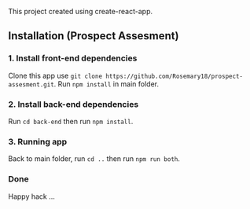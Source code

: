 This project created using create-react-app.

## Installation (Prospect Assesment)
### 1. Install front-end dependencies

Clone this app use `git clone https://github.com/Rosemary18/prospect-assesment.git`.
Run `npm install` in main folder. 

### 2. Install back-end dependencies

Run `cd back-end` then run `npm install`.

### 3. Running app

Back to main folder, run `cd ..` then run `npm run both`.

### Done

Happy hack ...
